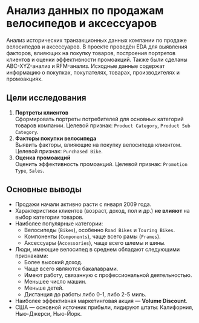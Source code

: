 # Анализ данных по продажам велосипедов и аксессуаров
Анализ исторических транзакционных данных компании по продаже велосипедов и аксессуаров. В проекте проведён EDA для выявления факторов, влияющих на покупку товаров, построения портретов клиентов и оценки эффективности промоакций. Также были сделаны ABC-XYZ-анализ и RFM-анализ.
Исходные данные содержат информацию о покупках, покупателях, товарах, производителях и промоакциях.

## Цели исследования
1. **Портреты клиентов**  
Сформировать портреты потребителей для основных категорий товаров компании. Целевой признак: `Product Category`, `Product Sub Category`.
2. **Факторы покупки велосипеда**  
Выявить факторы, влияющие на покупку велосипеда клиентом. Целевой признак: `Purchased Bike`.
3. **Оценка промоакций**  
Оценить эффективность промоакций. Целевой признак: `Promotion Type`, `Sales`.

## Основные выводы
- Продажи начали активно расти с января 2009 года.
- Характеристики клиентов (возраст, доход, пол и др.) **не влияют** на выбор категории товаров.
- Наиболее популярные категории:
  - Велосипеды (`Bikes`), особенно `Road Bikes` и `Touring Bikes`.
  - Компоненты (`Components`), чаще всего рамы (`Frames`).
  - Аксессуары (`Accessories`), чаще всего шлемы и шины.
- Люди, имеющие велосипед в среднем обладают следующими признаками:
    - Более высокий доход.
    - Чаще всего являются бакалаврами.
    - Имеют работу, связанную с профессиональной деятельностью.
    - Меньшее число машин.
    - Меньше детей.
    - Дистанция до работы либо 0-1, либо 2-5 миль.
- Наиболее эффективная маркетинговая акция — **Volume Discount**.
- США — основной источник прибыли, лидируют штаты: Калифорния, Нью-Джерси, Нью-Йорк.
